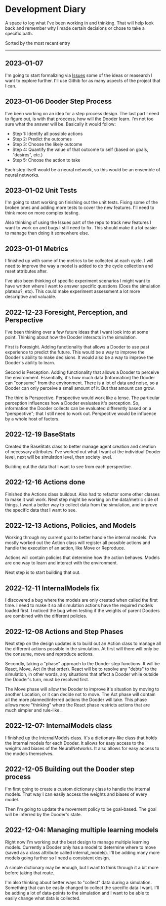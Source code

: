 # Development Diary

A space to log what I've been working in and thinking. That will help look back and remember why I made certain decisions or chose to take a specific path.

Sorted by the most recent entry

---

## 2023-01-07

I'm going to start formalizing via [Issues](https://github.com/csmangum/Dooders/issues) some of the ideas or reasearch I want to explore further. I'll use Githib for as many aspects of the project that I can.

## 2023-01-06 Dooder Step Process

I've been working on an idea for a step process design. The last part I need to figure out, is with that proccess, how will the Dooder learn. I'm not too sure what the answer will be. Basically it would follow:

* Step 1: Identify all possible actions
* Step 2: Predict the outcomes
* Step 3: Choose the likely outcome
* Step 4: Quantify the value of that outcome to self (based on goals, "desires", etc.)
* Step 5: Choose the action to take

Each step itself would be a neural network, so this would be an ensemble of neural networks.

## 2023-01-02 Unit Tests

I'm going to start working on finishing out the unit tests. Fixing some of the broken ones and adding more tests to cover the new features. I'll need to think more on more complex testing.

Also thinking of using the Issues part of the repo to track new features I want to work on and bugs I still need to fix. This should make it a lot easier to manage than doing it somewhere else.

## 2023-01-01 Metrics

I finished up with some of the metrics to be collected at each cycle. I will need to improve the way a model is added to do the cycle collection and reset attributes after.

I've also been thinking of specific experiment scenarios I might want to have written where I want to answer specific questions (Does the simulation plateau?, etc). This could make experiment assessment a lot more descriptive and valuable.

## 2022-12-23 Foresight, Perception, and Perspective

I've been thinking over a few future ideas that I want look into at some point. Thinking about how the Dooder interacts in the simulation.

First is Foresight. Adding functionality that allows a Dooder to use past experience to predict the future. This would be a way to improve the Dooder's ability to make decisions. It would also be a way to improve the Dooder's ability to learn.

Second is Perception. Adding functionality that allows a Dooder to perceive the environment. Essentially, it's how much data (Information) the Dooder can "consume" from the environment. There is a lot of data and noise, so a Dooder can only perceive a small amount of it. But that amount can grow.

The third is Perspective. Perspective would work like a lense. The particular perception influences how a Dooder evaluates it's perception. So, information the Dooder collects can be evaluated differently based on a "perspective"; that I still need to work out. Perspective would be influence by a whole host of factors.

## 2022-12-19 BaseStats

Created the BaseStats class to better manage agent creation and creation of necessary attributes. I've worked out what I want at the individual Dooder level, next will be simulation level, then society level.

Building out the data that I want to see from each perspective.

## 2022-12-16 Actions done

Finished the Actions class buildout. Also had to refactor some other classes to make it wall work. Next step might be working on the data/metric side of things. I want a better way to collect data from the simulation, and improve the specific data that I want to see.  

## 2022-12-13 Actions, Policies, and Models

Working through my current goal to better handle the internal models. I've mostly worked out the Action class will register all possible actions and handle the execution of an action, like Move or Reproduce.

Actions will contain policies that determine how the action behaves. Models are one way to learn and interact with the environment.

Next step is to start building that out.

## 2022-12-11 InternalModels fix

I discovered a bug where the models are only created when called the first time. I need to make it so all simulation actions have the required models loaded first. I noticed the bug when testing if the weights of parent Dooders are combined with the different policies.

## 2022-12-08 Actions and Step Phases

Next step on the design updates is to build out an Action class to manage all the different actions possible in the simulation. At first will there will only be the consume, move and reproduce actions.

Secondly, taking a "phase" approach to the Dooder step functions. It will be React, Move, Act (in that order). React will be to resolve any "debts" to the simulation, in other words, any situations that affect a Dooder while outside the Dooder's turn, must be resolved first.

The Move phase will allow the Dooder to improve it's situation by moving to another Location, or it can decide not to move. The Act phase will contain all the more planned/inferred actions the Dooder will take. This phase allows more "thinking" where the React phase restricts actions that are much simpler and rule-like.  

## 2022-12-07: InternalModels class

I finished up the InternalModels class. It's a dictionary-like class that holds the internal models for each Dooder. It allows for easy access to the weights and biases of the NeuralNetworks. It also allows for easy access to the models themselves.  

## 2022-12-05 Building out the Dooder step process

I'm first going to create a custom dictionary class to handle the internal models. That way I can easily access the weights and biases of every model.  

Then I'm going to update the movement policy to be goal-based. The goal will be inferred by the Dooder's state.  

## 2022-12-04: Managing multiple learning models

Right now I'm working out the best design to manage multiple learning models. Currently a Dooder only has a model to determine where to move (saved as a class attribute called internal_models). I'll be adding many more models going further so I need a consistent design.  

A simple dictionary may be enough, but I want to think through it a bit more before taking that route.

I'm also thinking about better ways to "collect" data during a simulation. Something that can be easily changed to collect the specific data I want. I'll be adding a lot of data-points to the simulation and I want to be able to easily change what data is collected.  
